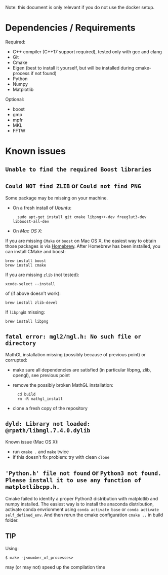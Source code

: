 Note: this document is only relevant if you do not use the docker setup.

# Dependencies / Requirements

Required:
- C++ compiler (C++17 support required), tested only with gcc and clang
- Git
- Cmake
- Eigen (best to install it yourself, but will be installed during cmake-process if not found)
- Python
- Numpy
- Matplotlib

Optional:
- boost
- gmp
- mpfr
- MKL
- FFTW

# Known issues

## `Unable to find the required Boost libraries`
## `Could NOT find ZLIB` or `Could not find PNG`

Some package may be missing on your machine.

- On a fresh install of *Ubuntu*:

        sudo apt-get install git cmake libpng++-dev freeglut3-dev libboost-all-dev

- On *Mac OS X*:

If you are missing `CMake` or `boost` on Mac OS X, the easiest way to obtain those packages is via [Homebrew](http://brew.sh/).
After Homebrew has been installed, you can install CMake and boost:

    brew install boost
    brew install cmake

If you are missing `zlib` (not tested):

    xcode-select --install

of (if above doesn't work):

    brew install zlib-devel

If `libpng`is missing:

    brew install libpng

## `fatal error: mgl2/mgl.h: No such file or directory`

MathGL installation missing (possibly because of previous point) or corrupted:
- make sure all dependencies are satisfied (in particular libpng, zlib, opengl), see previous point
- remove the possibly broken MathGL installation:


        cd build
        rm -R mathgl_install

- clone a fresh copy of the repository

## `dyld: Library not loaded: @rpath/libmgl.7.4.0.dylib`

Known issue (Mac OS X):
- run `cmake .` and `make` twice
- if this doesn't fix problem: try with clean `clone`

## `'Python.h' file not found` or `Python3 not found.  Please install it to use any function of matplotlibcpp.h.`

Cmake failed to identify a proper Python3 distribution with matplotlib and numpy installed.
The easiest way is to install the anaconda distribution, activate conda envrionment using `conda activate base` or
`conda activate self_defined_env`. And then rerun the cmake configuration `cmake ..` in build folder.

## TIP
Using:

    $ make -j<number_of_processes>

may (or may not) speed up the compilation time 